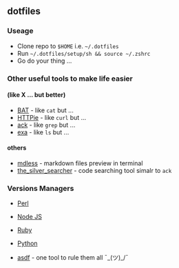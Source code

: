 ## dotfiles

### Useage

* Clone repo to `$HOME` i.e. `~/.dotfiles`
* Run `~/.dotfiles/setup/sh && source ~/.zshrc`
* Go do your thing ...

### Other useful tools to make life easier

#### (like X ... but better)

* [BAT](https://github.com/sharkdp/bat) - like `cat` but ...
* [HTTPie](https://httpie.io/) - like `curl` but ...
* [ack](https://beyondgrep.com/) - like `grep` but ...
* [exa](https://the.exa.website/) - like `ls` but ...

#### others

* [mdless](https://github.com/ttscoff/mdless) - markdown files preview in terminal
* [the_silver_searcher](https://github.com/ggreer/the_silver_searcher) - code searching tool simalr to `ack`

### Versions Managers
* [Perl](https://perlbrew.pl/)
* [Node JS](https://github.com/nvm-sh/nvm)
* [Ruby](https://rvm.io/)
* [Python](https://github.com/pyenv/pyenv)

* [asdf](https://asdf-vm.com/#/) - one tool to rule them all ¯\_(ツ)_/¯
